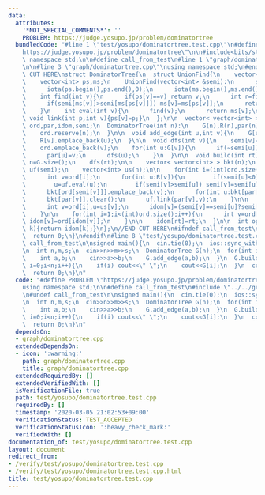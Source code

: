 ```yaml
---
data:
  attributes:
    '*NOT_SPECIAL_COMMENTS*': ''
    PROBLEM: https://judge.yosupo.jp/problem/dominatortree
  bundledCode: "#line 1 \"test/yosupo/dominatortree.test.cpp\"\n#define PROBLEM \"\
    https://judge.yosupo.jp/problem/dominatortree\"\n\n#include<bits/stdc++.h>\nusing\
    \ namespace std;\n\n#define call_from_test\n#line 1 \"graph/dominatortree.cpp\"\
    \n\n#line 3 \"graph/dominatortree.cpp\"\nusing namespace std;\n#endif\n//BEGIN\
    \ CUT HERE\nstruct DominatorTree{\n  struct UnionFind{\n    vector<int> &semi;\n\
    \    vector<int> ps,ms;\n    UnionFind(vector<int> &semi):\n      semi(semi),ps(semi.size()),ms(semi.size()){\n\
    \      iota(ps.begin(),ps.end(),0);\n      iota(ms.begin(),ms.end(),0);\n    }\n\
    \    int find(int v){\n      if(ps[v]==v) return v;\n      int r=find(ps[v]);\n\
    \      if(semi[ms[v]]>semi[ms[ps[v]]]) ms[v]=ms[ps[v]];\n      return ps[v]=r;\n\
    \    }\n    int eval(int v){\n      find(v);\n      return ms[v];\n    }\n   \
    \ void link(int p,int v){ps[v]=p;}\n  };\n\n  vector< vector<int> > G,R;\n  vector<int>\
    \ ord,par,idom,semi;\n  DominatorTree(int n):\n    G(n),R(n),par(n),idom(n,-1),semi(n,-1){\n\
    \    ord.reserve(n);\n  }\n\n  void add_edge(int u,int v){\n    G[u].emplace_back(v);\n\
    \    R[v].emplace_back(u);\n  }\n\n  void dfs(int v){\n    semi[v]=ord.size();\n\
    \    ord.emplace_back(v);\n    for(int u:G[v]){\n      if(~semi[u]) continue;\n\
    \      par[u]=v;\n      dfs(u);\n    }\n  }\n\n  void build(int rt){\n    int\
    \ n=G.size();\n    dfs(rt);\n\n    vector< vector<int> > bkt(n);\n    UnionFind\
    \ uf(semi);\n    vector<int> us(n);\n\n    for(int i=(int)ord.size()-1;i>=0;i--){\n\
    \      int v=ord[i];\n      for(int u:R[v]){\n        if(semi[u]<0) continue;\n\
    \        u=uf.eval(u);\n        if(semi[v]>semi[u]) semi[v]=semi[u];\n      }\n\
    \      bkt[ord[semi[v]]].emplace_back(v);\n      for(int u:bkt[par[v]]) us[u]=uf.eval(u);\n\
    \      bkt[par[v]].clear();\n      uf.link(par[v],v);\n    }\n\n    for(int i=1;i<(int)ord.size();i++){\n\
    \      int v=ord[i],u=us[v];\n      idom[v]=(semi[v]==semi[u]?semi[v]:idom[u]);\n\
    \    }\n\n    for(int i=1;i<(int)ord.size();i++){\n      int v=ord[i];\n     \
    \ idom[v]=ord[idom[v]];\n    }\n\n    idom[rt]=rt;\n  }\n\n  int operator[](int\
    \ k){return idom[k];}\n};\n//END CUT HERE\n#ifndef call_from_test\nint main(){\n\
    \  return 0;\n}\n#endif\n#line 8 \"test/yosupo/dominatortree.test.cpp\"\n#undef\
    \ call_from_test\n\nsigned main(){\n  cin.tie(0);\n  ios::sync_with_stdio(0);\n\
    \n  int n,m,s;\n  cin>>n>>m>>s;\n  DominatorTree G(n);\n  for(int i=0;i<m;i++){\n\
    \    int a,b;\n    cin>>a>>b;\n    G.add_edge(a,b);\n  }\n  G.build(s);\n  for(int\
    \ i=0;i<n;i++){\n    if(i) cout<<\" \";\n    cout<<G[i];\n  }\n  cout<<endl;\n\
    \  return 0;\n}\n"
  code: "#define PROBLEM \"https://judge.yosupo.jp/problem/dominatortree\"\n\n#include<bits/stdc++.h>\n\
    using namespace std;\n\n#define call_from_test\n#include \"../../graph/dominatortree.cpp\"\
    \n#undef call_from_test\n\nsigned main(){\n  cin.tie(0);\n  ios::sync_with_stdio(0);\n\
    \n  int n,m,s;\n  cin>>n>>m>>s;\n  DominatorTree G(n);\n  for(int i=0;i<m;i++){\n\
    \    int a,b;\n    cin>>a>>b;\n    G.add_edge(a,b);\n  }\n  G.build(s);\n  for(int\
    \ i=0;i<n;i++){\n    if(i) cout<<\" \";\n    cout<<G[i];\n  }\n  cout<<endl;\n\
    \  return 0;\n}\n"
  dependsOn:
  - graph/dominatortree.cpp
  extendedDependsOn:
  - icon: ':warning:'
    path: graph/dominatortree.cpp
    title: graph/dominatortree.cpp
  extendedRequiredBy: []
  extendedVerifiedWith: []
  isVerificationFile: true
  path: test/yosupo/dominatortree.test.cpp
  requiredBy: []
  timestamp: '2020-03-05 21:02:53+09:00'
  verificationStatus: TEST_ACCEPTED
  verificationStatusIcon: ':heavy_check_mark:'
  verifiedWith: []
documentation_of: test/yosupo/dominatortree.test.cpp
layout: document
redirect_from:
- /verify/test/yosupo/dominatortree.test.cpp
- /verify/test/yosupo/dominatortree.test.cpp.html
title: test/yosupo/dominatortree.test.cpp
---
```

